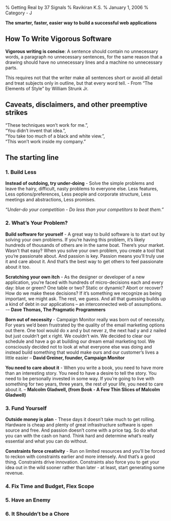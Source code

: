 % Getting Real by 37 Signals
% Ravikiran K.S.
% January 1, 2006
% Category - J

**The smarter, faster, easier way to build a successful web
applications**

## How To Write Vigorous Software

**Vigorous writing is concise**: A sentence should contain no
unnecessary words, a paragraph no unnecessary sentences, for the same
reason that a drawing should have no unnecessary lines and a machine no
unnecessary parts.

This requires not that the writer make all sentences short or avoid all
detail and treat subjects only in outline, but that every word tell. -
From “The Elements of Style” by William Strunk Jr.

## Caveats, disclaimers, and other preemptive strikes

“These techniques won’t work for me.”,  
“You didn’t invent that idea.”,  
“You take too much of a black and white view.”,  
“This won’t work inside my company.”  

## The starting line

### 1\. Build Less

**Instead of outdoing, try under-doing** - Solve the simple problems and
leave the hairy, difficult, nasty problems to everyone else. Less
features, Less options/preferences, Less people and corporate structure,
Less meetings and abstractions, Less promises.

*“Under-do your competition - Do less than your competitors to beat
them.”*

### 2\. What’s Your Problem?

**Build software for yourself** - A great way to build software is to
start out by solving your own problems. If you’re having this problem,
it’s likely hundreds of thousands of others are in the same boat.
There’s your market. Wasn’t that easy? When you solve your own
problem, you create a tool that you’re passionate about. And passion is
key. Passion means you’ll truly use it and care about it. And that’s the
best way to get others to feel passionate about it too.

**Scratching your own itch** - As the designer or developer of a new
application, you’re faced with hundreds of micro-decisions each and
every day: blue or green? One table or two? Static or dynamic? Abort or
recover? How do we make these decisions? If it’s something we recognize
as being important, we might ask. The rest, we guess. And all that
guessing builds up a kind of debt in our applications – an
interconnected web of assumptions. -– **Dave Thomas, The Pragmatic
Programmers**

**Born out of necessity** - Campaign Monitor really was born out of
necessity. For years we’d been frustrated by the quality of the email
marketing options out there. One tool would do x and y but never z, the
next had y and z nailed but just couldn’t get x right. We couldn’t win.
We decided to clear our schedule and have a go at building our dream
email marketing tool. We consciously decided not to look at what
everyone else was doing and instead build something that would make ours
and our customer’s lives a little easier – **David Greiner, founder,
Campaign Monitor**

**You need to care about it** - When you write a book, you need to have
more than an interesting story. You need to have a desire to tell the
story. You need to be personally invested in some way. If you’re going
to live with something for two years, three years, the rest of your
life, you need to care about it. – **Malcolm Gladwell, (from Book - A
Few Thin Slices of Malcolm Gladwell)**

### 3\. Fund Yourself

**Outside money is plan** - These days it doesn’t take much to get
rolling. Hardware is cheap and plenty of great infrastructure software
is open source and free. And passion doesn’t come with a price tag. So
do what you can with the cash on hand. Think hard and determine what’s
really essential and what you can do without.

**Constraints force creativity** - Run on limited resources and you’ll
be forced to reckon with constraints earlier and more intensely. And
that’s a good thing. Constraints drive innovation. Constraints also
force you to get your idea out in the wild sooner rather than later - at
least, start generating some revenue.

### 4\. Fix Time and Budget, Flex Scope

### 5\. Have an Enemy

### 6\. It Shouldn’t be a Chore

